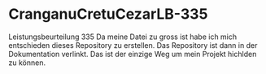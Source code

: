 # CranganuCretuCezarLB-335
Leistungsbeurteilung 335
Da meine Datei zu gross ist habe ich mich entschieden dieses Repository zu erstellen. Das Repository ist dann in der Dokumentation verlinkt. Das ist der einzige Weg um mein Projekt hichlden zu können. 

